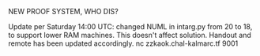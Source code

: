 NEW PROOF SYSTEM, WHO DIS?

Update per Saturday 14:00 UTC: changed NUML in intarg.py from 20 to 18, to support lower RAM machines. This doesn't affect solution. Handout and remote has been updated accordingly.
nc zzkaok.chal-kalmarc.tf 9001 
